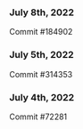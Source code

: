 ### July 8th, 2022

Commit #184902

### July 5th, 2022

Commit #314353


### July 4th, 2022

Commit #72281

